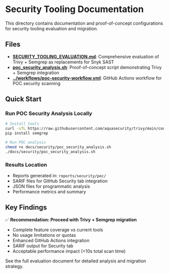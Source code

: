 # Security Tooling Documentation

This directory contains documentation and proof-of-concept configurations for security tooling evaluation and migration.

## Files

- **[SECURITY_TOOLING_EVALUATION.md](SECURITY_TOOLING_EVALUATION.md)**: Comprehensive evaluation of Trivy + Semgrep as replacements for Snyk SAST
- **[poc_security_analysis.sh](poc_security_analysis.sh)**: Proof-of-concept script demonstrating Trivy + Semgrep integration
- **[../workflows/poc-security-workflow.yml](../../.github/workflows/poc-security-workflow.yml)**: GitHub Actions workflow for POC security scanning

## Quick Start

### Run POC Security Analysis Locally

```bash
# Install tools
curl -sfL https://raw.githubusercontent.com/aquasecurity/trivy/main/contrib/install.sh | sh -s -- -b /usr/local/bin
pip install semgrep

# Run POC analysis
chmod +x docs/security/poc_security_analysis.sh
./docs/security/poc_security_analysis.sh
```

### Results Location

- Reports generated in: `reports/security/poc/`
- SARIF files for GitHub Security tab integration
- JSON files for programmatic analysis
- Performance metrics and summary

## Key Findings

✅ **Recommendation: Proceed with Trivy + Semgrep migration**

- Complete feature coverage vs current tools
- No usage limitations or quotas
- Enhanced GitHub Actions integration
- SARIF output for Security tab
- Acceptable performance impact (<10s total scan time)

See the full evaluation document for detailed analysis and migration strategy.